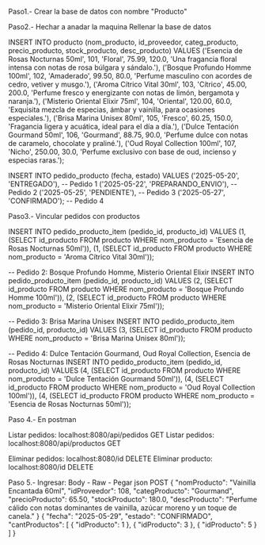 Paso1.-
Crear la base de datos con nombre "Producto"

Paso2.-
Hechar a anadar la maquina
Rellenar la base de datos

INSERT INTO producto (nom_producto, id_proveedor, categ_producto, precio_producto, stock_producto, desc_producto) VALUES
('Esencia de Rosas Nocturnas 50ml', 101, 'Floral', 75.99, 120.0, 'Una fragancia floral intensa con notas de rosa búlgara y sándalo.'),
('Bosque Profundo Homme 100ml', 102, 'Amaderado', 99.50, 80.0, 'Perfume masculino con acordes de cedro, vetiver y musgo.'),
('Aroma Cítrico Vital 30ml', 103, 'Cítrico', 45.00, 200.0, 'Perfume fresco y energizante con notas de limón, bergamota y naranja.'),
('Misterio Oriental Elixir 75ml', 104, 'Oriental', 120.00, 60.0, 'Exquisita mezcla de especias, ámbar y vainilla, para ocasiones especiales.'),
('Brisa Marina Unisex 80ml', 105, 'Fresco', 60.25, 150.0, 'Fragancia ligera y acuática, ideal para el día a día.'),
('Dulce Tentación Gourmand 50ml', 106, 'Gourmand', 88.75, 90.0, 'Perfume dulce con notas de caramelo, chocolate y praliné.'),
('Oud Royal Collection 100ml', 107, 'Nicho', 250.00, 30.0, 'Perfume exclusivo con base de oud, incienso y especias raras.');

INSERT INTO pedido_producto (fecha, estado) VALUES
('2025-05-20', 'ENTREGADO'),         -- Pedido 1
('2025-05-22', 'PREPARANDO_ENVIO'),  -- Pedido 2
('2025-05-25', 'PENDIENTE'),         -- Pedido 3
('2025-05-27', 'CONFIRMADO');        -- Pedido 4

Paso3.- Vincular pedidos con productos

INSERT INTO pedido_producto_item (pedido_id, producto_id) VALUES
(1, (SELECT id_producto FROM producto WHERE nom_producto = 'Esencia de Rosas Nocturnas 50ml')),
(1, (SELECT id_producto FROM producto WHERE nom_producto = 'Aroma Cítrico Vital 30ml'));

-- Pedido 2: Bosque Profundo Homme, Misterio Oriental Elixir
INSERT INTO pedido_producto_item (pedido_id, producto_id) VALUES
(2, (SELECT id_producto FROM producto WHERE nom_producto = 'Bosque Profundo Homme 100ml')),
(2, (SELECT id_producto FROM producto WHERE nom_producto = 'Misterio Oriental Elixir 75ml'));

-- Pedido 3: Brisa Marina Unisex
INSERT INTO pedido_producto_item (pedido_id, producto_id) VALUES
(3, (SELECT id_producto FROM producto WHERE nom_producto = 'Brisa Marina Unisex 80ml'));

-- Pedido 4: Dulce Tentación Gourmand, Oud Royal Collection, Esencia de Rosas Nocturnas
INSERT INTO pedido_producto_item (pedido_id, producto_id) VALUES
(4, (SELECT id_producto FROM producto WHERE nom_producto = 'Dulce Tentación Gourmand 50ml')),
(4, (SELECT id_producto FROM producto WHERE nom_producto = 'Oud Royal Collection 100ml')),
(4, (SELECT id_producto FROM producto WHERE nom_producto = 'Esencia de Rosas Nocturnas 50ml'));

Paso 4.- En postman

Listar pedidos: localhost:8080/api/pedidos  GET
Listar pedidos: localhost:8080/api/productos  GET

Eliminar pedidos: localhost:8080/id  DELETE
Eliminar producto: localhost:8080/id  DELETE

Paso 5.- 
Ingresar: Body - Raw - Pegar json POST
{
    "nomProducto": "Vainilla Encantada 60ml",
    "idProveedor": 108,
    "categProducto": "Gourmand",
    "precioProducto": 65.50,
    "stockProducto": 180.0,
    "descProducto": "Perfume cálido con notas dominantes de vainilla, azúcar moreno y un toque de canela."
}
{
    "fecha": "2025-05-29",
    "estado": "CONFIRMADO",
    "cantProductos": [
        {
            "idProducto": 1
        },
        {
            "idProducto": 3
        },
        {
            "idProducto": 5
        }
    ]
}